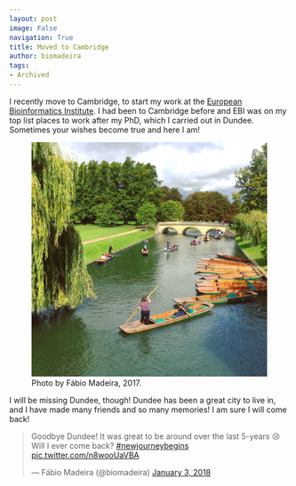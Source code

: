 ```yaml
---
layout: post
image: False
navigation: True
title: Moved to Cambridge
author: biomadeira
tags:
- Archived
---
```


I recently move to Cambridge, to start my work at the [European Bioinformatics Institute](https://www.ebi.ac.uk/).
I had been to Cambridge before and EBI was on my top list places to work after my PhD, 
which I carried out in Dundee. Sometimes your wishes become true and here I am! 

<figure class="kg-card kg-image-card kg-width-wide kg-card-hascaption">
    <img src="assets/images/IMG_2894_Original.jpg" class="kg-image" alt="Cambridge Cam">
    <figcaption>Photo by Fábio Madeira, 2017.</figcaption>
</figure>

I will be missing Dundee, though! Dundee has been a great city to live in, and I have made many friends
and so many memories! I am sure I will come back!

<blockquote class="twitter-tweet"><p lang="en" dir="ltr">Goodbye Dundee! It was great to be around over the 
last 5-years 😢 Will I ever come back? 
<a href="https://twitter.com/hashtag/newjourneybegins?src=hash&amp;ref_src=twsrc%5Etfw">#newjourneybegins</a> 
<a href="https://t.co/n8wooUaVBA">pic.twitter.com/n8wooUaVBA</a></p>&mdash; Fábio Madeira (@biomadeira) 
<a href="https://twitter.com/biomadeira/status/948654371193151488?ref_src=twsrc%5Etfw">January 3, 2018
</a></blockquote> <script async src="https://platform.twitter.com/widgets.js" charset="utf-8"></script>




